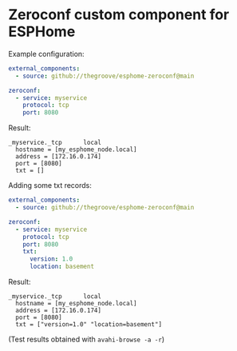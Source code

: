 # Zeroconf custom component for ESPHome


Example configuration:

```yaml
external_components:
  - source: github://thegroove/esphome-zeroconf@main

zeroconf:
  - service: myservice
    protocol: tcp
    port: 8080
 ```
 
 
 Result:
 
 ```
 _myservice._tcp      local
   hostname = [my_esphome_node.local]
   address = [172.16.0.174]
   port = [8080]
   txt = []
```


Adding some txt records:

```yaml
external_components:
  - source: github://thegroove/esphome-zeroconf@main

zeroconf:
  - service: myservice
    protocol: tcp
    port: 8080
    txt:
      version: 1.0
      location: basement
 ```
 
 
 Result:
 
 ```
 _myservice._tcp      local
   hostname = [my_esphome_node.local]
   address = [172.16.0.174]
   port = [8080]
   txt = ["version=1.0" "location=basement"]
```

(Test results obtained with `avahi-browse -a -r`)
